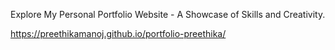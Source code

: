 
Explore My Personal Portfolio Website - A Showcase of Skills and Creativity. 

https://preethikamanoj.github.io/portfolio-preethika/
